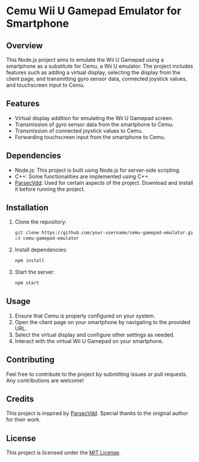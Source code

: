 
# Cemu Wii U Gamepad Emulator for Smartphone

## Overview
This Node.js project aims to emulate the Wii U Gamepad using a smartphone as a substitute for Cemu, a Wii U emulator. The project includes features such as adding a virtual display, selecting the display from the client page, and transmitting gyro sensor data, connected joystick values, and touchscreen input to Cemu.

## Features
- Virtual display addition for emulating the Wii U Gamepad screen.
- Transmission of gyro sensor data from the smartphone to Cemu.
- Transmission of connected joystick values to Cemu.
- Forwarding touchscreen input from the smartphone to Cemu.

## Dependencies
- Node.js: This project is built using Node.js for server-side scripting.
- C++: Some functionalities are implemented using C++.
- [ParsecVdd](https://github.com/nomi-san/parsec-vdd): Used for certain aspects of the project. Download and install it before running the project.

## Installation
1. Clone the repository:
   ```bash
   git clone https://github.com/your-username/cemu-gamepad-emulator.git
   cd cemu-gamepad-emulator
   ```

2. Install dependencies:
   ```bash
   npm install
   ```

3. Start the server:
   ```bash
   npm start
   ```

## Usage
1. Ensure that Cemu is properly configured on your system.
2. Open the client page on your smartphone by navigating to the provided URL.
3. Select the virtual display and configure other settings as needed.
4. Interact with the virtual Wii U Gamepad on your smartphone.

## Contributing
Feel free to contribute to the project by submitting issues or pull requests. Any contributions are welcome!

## Credits
This project is inspired by [ParsecVdd](https://github.com/nomi-san/parsec-vdd). Special thanks to the original author for their work.

## License
This project is licensed under the [MIT License](LICENSE).
